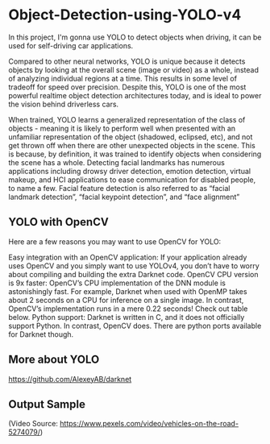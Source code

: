 # Object-Detection-using-YOLO-v4
In this project, I'm gonna use YOLO to detect objects when driving, it can be used for self-driving car applications.

Compared to other neural networks, YOLO is unique because it detects objects by looking at the overall scene (image or video) as a whole, instead of analyzing individual regions at a time. This results in some level of tradeoff for speed over precision. Despite this, YOLO is one of the most powerful realtime object detection architectures today, and is ideal to power the vision behind driverless cars.

When trained, YOLO learns a generalized representation of the class of objects - meaning it is likely to perform well when presented with an unfamiliar representation of the object (shadowed, eclipsed, etc), and not get thrown off when there are other unexpected objects in the scene. This is because, by definition, it was trained to identify objects when considering the scene has a whole.
Detecting facial landmarks has numerous applications including drowsy driver detection, emotion detection, virtual makeup, and HCI applications to ease communication for disabled people, to name a few. Facial feature detection is also referred to as “facial landmark detection”, “facial keypoint detection”, and “face alignment” 

## YOLO with OpenCV
Here are a few reasons you may want to use OpenCV for YOLO:

Easy integration with an OpenCV application: If your application already uses OpenCV and you simply want to use YOLOv4, you don’t have to worry about compiling and building the extra Darknet code.
OpenCV CPU version is 9x faster: OpenCV’s CPU implementation of the DNN module is astonishingly fast. For example, Darknet when used with OpenMP takes about 2 seconds on a CPU for inference on a single image. In contrast, OpenCV’s implementation runs in a mere 0.22 seconds! Check out table below.
Python support: Darknet is written in C, and it does not officially support Python. In contrast, OpenCV does. There are python ports available for Darknet though.

## More about YOLO
https://github.com/AlexeyAB/darknet

## Output Sample



(Video Source: https://www.pexels.com/video/vehicles-on-the-road-5274079/)

